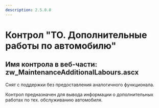 ```yaml
---
description: 2.5.0.0
---
```


# Контрол "ТО. Дополнительные работы по автомобилю"

## Имя контрола в веб-части: zw\_MaintenanceAdditionalLabours.ascx

Снят с поддержки без предоставления аналогичного функционала.

Контрол предназначен для вывода информации о дополнительных работах по тех. обслуживанию автомобиля.

